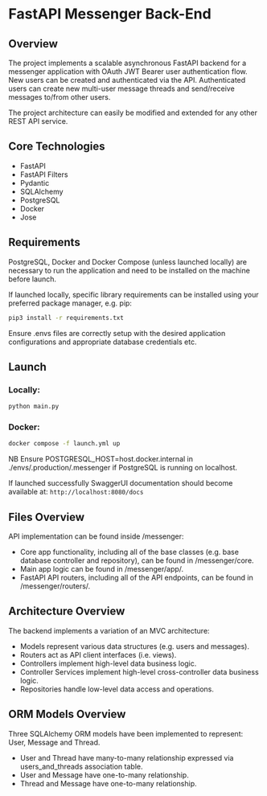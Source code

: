 # FastAPI Messenger Back-End 

## Overview

The project implements a scalable asynchronous FastAPI backend for a messenger application with OAuth JWT Bearer user authentication flow. New users can be created and authenticated via the API. Authenticated users can create new multi-user message threads and send/receive messages to/from other users. 

The project architecture can easily be modified and extended for any other REST API service.

## Core Technologies

- FastAPI
- FastAPI Filters
- Pydantic
- SQLAlchemy
- PostgreSQL
- Docker 
- Jose

## Requirements

PostgreSQL, Docker and Docker Compose (unless launched locally) are necessary to run the application and need to be installed on the machine before launch.

If launched locally, specific library requirements can be installed using your preferred package manager, e.g. pip:

```bash
pip3 install -r requirements.txt
```

Ensure .envs files are correctly setup with the desired application configurations and appropriate database credentials etc.

## Launch

### Locally:

```bash
python main.py
```

### Docker:

```bash
docker compose -f launch.yml up
```

NB Ensure POSTGRESQL_HOST=host.docker.internal in ./envs/.production/.messenger if PostgreSQL is running on localhost.

If launched successfully SwaggerUI documentation should become available at: `http://localhost:8080/docs`

## Files Overview 

API implementation can be found inside /messenger:

- Core app functionality, including all of the base classes (e.g. base database controller and repository), can be found in /messenger/core.
- Main app logic can be found in /messenger/app/.
- FastAPI API routers, including all of the API endpoints, can be found in /messenger/routers/.

## Architecture Overview 

The backend implements a variation of an MVC architecture:

- Models represent various data structures (e.g. users and messages).
- Routers act as API client interfaces (i.e. views).
- Controllers implement high-level data business logic.
- Controller Services implement high-level cross-controller data business logic.
- Repositories handle low-level data access and operations.

## ORM Models Overview 

Three SQLAlchemy ORM models have been implemented to represent: User, Message and Thread.

- User and Thread have many-to-many relationship expressed via users_and_threads association table.
- User and Message have one-to-many relationship.
- Thread and Message have one-to-many relationship.
